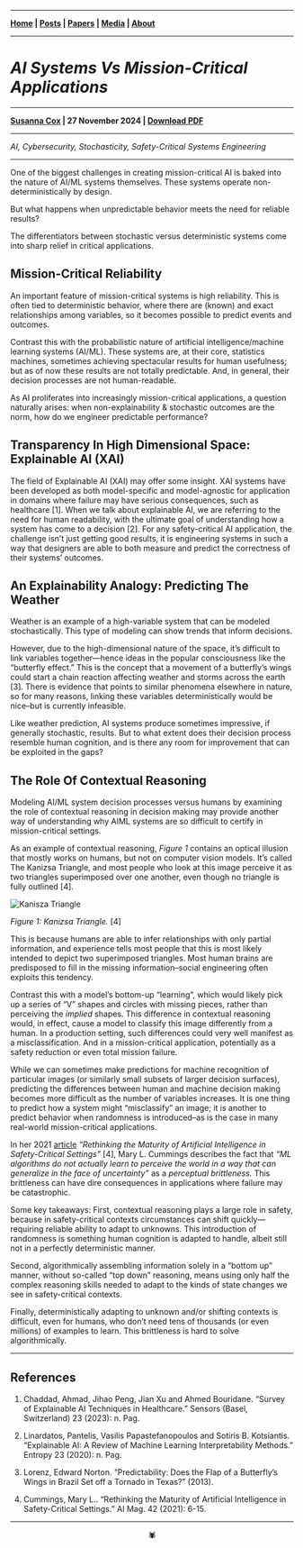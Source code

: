 -------

**[Home](https://anglesofattack.io/) \| [Posts](https://anglesofattack.io/posts.html) \| [Papers](https://anglesofattack.io/papers.html) \| [Media](https://anglesofattack.io/media.html) \| [About](https://anglesofattack.io/about.html)**

-------

# *AI Systems Vs Mission-Critical Applications*

-------


**<a href="https://anglesofattack.io/about.html" target="_blank" rel="noopener noreferrer">Susanna Cox</a> \| 27 November 2024 \| [Download PDF](https://disesdi.github.io/posts/28112024-1.pdf)**

-------

*AI, Cybersecurity, Stochasticity, Safety-Critical Systems Engineering*

-------

One of the biggest challenges in creating mission-critical AI is baked into the nature of AI/ML systems themselves. These systems operate non-deterministically by design. 

But what happens when unpredictable behavior meets the need for reliable results? 

The differentiators between stochastic versus deterministic systems come into sharp relief in critical applications.

## Mission-Critical Reliability

An important feature of mission-critical systems is high reliability. This is often tied to deterministic behavior, where there are (known) and exact relationships among variables, so it becomes possible to predict events and outcomes.

Contrast this with the probabilistic nature of artificial intelligence/machine learning systems (AI/ML). These systems are, at their core, statistics machines, sometimes achieving spectacular results for human usefulness; but as of now these results are not totally predictable. And, in general, their decision processes are not human-readable. 

As AI proliferates into increasingly mission-critical applications, a question naturally arises: when non-explainability & stochastic outcomes are the norm, how do we engineer predictable performance?

## Transparency In High Dimensional Space: Explainable AI (XAI)

The field of Explainable AI (XAI) may offer some insight. XAI systems have been developed as both model-specific and model-agnostic for application in domains where failure may have serious consequences, such as healthcare [1]. When we talk about explainable AI, we are referring to the need for human readability, with the ultimate goal of understanding how a system has come to a decision [2]. For any safety-critical AI application, the challenge isn’t just getting good results, it is engineering systems in such a way that designers are able to both measure and predict the correctness of their systems’ outcomes.

## An Explainability Analogy: Predicting The Weather

Weather is an example of a high-variable system that can be modeled stochastically. This type of modeling can show trends that inform decisions.

However, due to the high-dimensional nature of the space, it’s difficult to link variables together—hence ideas in the popular consciousness like the “butterfly effect.” This is the concept that a movement of a butterfly’s wings could start a chain reaction affecting weather and storms across the earth [3]. There is evidence that points to similar phenomena elsewhere in nature, so for many reasons, linking these variables deterministically would be nice–but is currently infeasible. 

Like weather prediction, AI systems produce sometimes impressive, if generally stochastic, results. But to what extent does their decision process resemble human cognition, and is there any room for improvement that can be exploited in the gaps? 

## The Role Of Contextual Reasoning

Modeling AI/ML system decision processes versus humans by examining the role of contextual reasoning in decision making may provide another way of understanding why AIML systems are so difficult to certify in mission-critical settings.

As an example of contextual reasoning, *Figure 1* contains an optical illusion that mostly works on humans, but not on computer vision models. It’s called The Kanizsa Triangle, and most people who look at this image perceive it as two triangles superimposed over one another, even though no triangle is fully outlined [4].

![Kanisza Triangle](https://github.com/user-attachments/assets/7207f23a-1e39-4604-9c21-241b0a5399e9)

*Figure 1: Kanizsa Triangle.* [4]

This is because humans are able to infer relationships with only partial information, and experience tells most people that this is most likely intended to depict two superimposed triangles. Most human brains are predisposed to fill in the missing information–social engineering often exploits this tendency.

Contrast this with a model’s bottom-up “learning”, which would likely pick up a series of “V” shapes and circles with missing pieces, rather than perceiving the *implied* shapes. This difference in contextual reasoning would, in effect, cause a model to classify this image differently from a human. In a production setting, such differences could very well manifest as a misclassification. And in a mission-critical application, potentially as a safety reduction or even total mission failure.

While we can sometimes make predictions for machine recognition of particular images (or similarly small subsets of larger decision surfaces), predicting the differences between human and machine decision making becomes more difficult as the number of variables increases. It is one thing to predict how a system might “misclassify” an image; it is another to predict behavior when randomness is introduced–as is the case in many real-world mission-critical applications.

In her 2021 [article](https://onlinelibrary.wiley.com/doi/pdfdirect/10.1002/j.2371-9621.2021.tb00005.x) *“Rethinking the Maturity of Artificial Intelligence in Safety-Critical Settings”* [4], Mary L. Cummings describes the fact that *“ML algorithms do not actually learn to perceive the world in a way that can generalize in the face of uncertainty”* as a *perceptual brittleness.* This brittleness can have dire consequences in applications where failure may be catastrophic.

Some key takeaways: First, contextual reasoning plays a large role in safety, because in safety-critical contexts circumstances can shift quickly—requiring reliable ability to adapt to unknowns. This introduction of randomness is something human cognition is adapted to handle, albeit still not in a perfectly deterministic manner. 

Second, algorithmically assembling information solely in a “bottom up” manner, without so-called “top down” reasoning, means using only half the complex reasoning skills needed to adapt to the kinds of state changes we see in safety-critical contexts. 

Finally, deterministically adapting to unknown and/or shifting contexts is difficult, even for humans, who don’t need tens of thousands (or even millions) of examples to learn. This brittleness is hard to solve algorithmically.

-------

## References

1. Chaddad, Ahmad, Jihao Peng, Jian Xu and Ahmed Bouridane. “Survey of Explainable AI Techniques in Healthcare.” Sensors (Basel, Switzerland) 23 (2023): n. Pag.

2. Linardatos, Pantelis, Vasilis Papastefanopoulos and Sotiris B. Kotsiantis. “Explainable AI: A Review of Machine Learning Interpretability Methods.” Entropy 23 (2020): n. Pag.

3. Lorenz, Edward Norton. “Predictability: Does the Flap of a Butterfly’s Wings in Brazil Set off a Tornado in Texas?” (2013).

4. Cummings, Mary L.. “Rethinking the Maturity of Artificial Intelligence in Safety-Critical Settings.” AI Mag. 42 (2021): 6-15.

-------

<div align="center">🕷</div>

